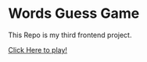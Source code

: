 # Words Guess Game

This Repo is my third frontend project.

[Click Here to play!](https://petertorki.github.io/WordGuessGame/)
